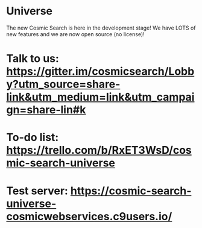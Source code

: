 # Universe

The new Cosmic Search is here in the development stage! We have LOTS of new features and we are now open source (no license)!

# Talk to us: https://gitter.im/cosmicsearch/Lobby?utm_source=share-link&utm_medium=link&utm_campaign=share-lin#k

# To-do list: https://trello.com/b/RxET3WsD/cosmic-search-universe

# Test server: https://cosmic-search-universe-cosmicwebservices.c9users.io/
